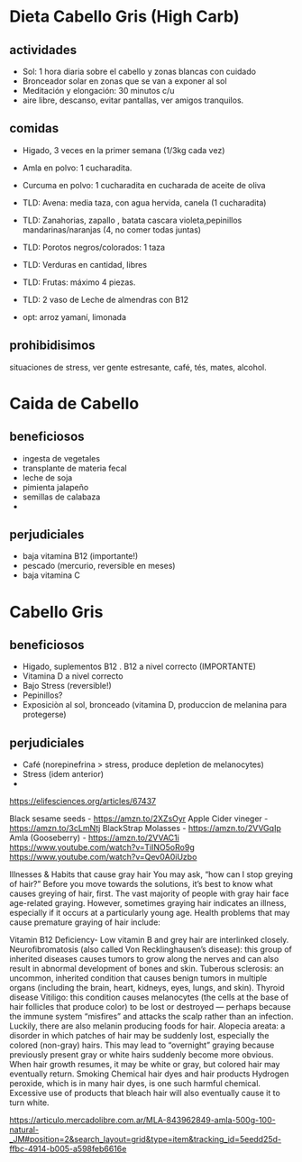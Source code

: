 # Dieta Cabello Gris (High Carb)
## actividades
- Sol: 1 hora diaria sobre el cabello y zonas blancas con cuidado
- Bronceador solar en zonas que se van a exponer al sol
- Meditación y elongación: 30 minutos c/u
- aire libre, descanso, evitar pantallas, ver amigos tranquilos.

## comidas
- Higado, 3 veces en la primer semana (1/3kg cada vez)

- Amla en polvo: 1 cucharadita.
- Curcuma en polvo: 1 cucharadita en cucharada de aceite de oliva

- TLD: Avena: media taza, con agua hervida, canela (1 cucharadita)
- TLD: Zanahorias, zapallo , batata cascara violeta,pepinillos  mandarinas/naranjas (4, no comer todas juntas)
- TLD: Porotos negros/colorados: 1 taza
- TLD: Verduras en cantidad, libres
- TLD: Frutas: máximo 4 piezas.

- TLD: 2 vaso de Leche de almendras con B12

- opt: arroz yamaní, limonada

## prohibidisimos
situaciones de stress, ver gente estresante, café, tés, mates, alcohol.

# Caida de Cabello
## beneficiosos
- ingesta de vegetales
- transplante de materia fecal
- leche de soja
- pimienta jalapeño
- semillas de calabaza
- 
## perjudiciales
- baja vitamina B12 (importante!)
- pescado (mercurio, reversible en meses)
- baja vitamina C 

# Cabello Gris

## beneficiosos
- Higado, suplementos B12 . B12 a nivel correcto (IMPORTANTE)
- Vitamina D a nivel correcto
- Bajo Stress (reversible!)
- Pepinillos?
- Exposiciòn al sol, bronceado (vitamina D, produccion de melanina para protegerse)

## perjudiciales
- Café (norepinefrina > stress, produce depletion de melanocytes)
- Stress (idem anterior)
-
https://elifesciences.org/articles/67437

Black sesame seeds              - https://amzn.to/2XZsOyr
Apple Cider vineger               - https://amzn.to/3cLmNtj
BlackStrap Molasses            - https://amzn.to/2VVGqIp
Amla (Gooseberry)                - https://amzn.to/2VVAC1i
https://www.youtube.com/watch?v=TiINO5oRo9g
https://www.youtube.com/watch?v=Qev0A0iUzbo

Illnesses & Habits  that cause gray hair
You may ask, “how can I stop greying of hair?” Before you move towards the solutions, it’s best to know what causes greying of hair, first. The vast majority of people with gray hair face age-related graying. However, sometimes graying hair indicates an illness, especially if it occurs at a particularly young age. Health problems that may cause premature graying of hair include:

Vitamin B12 Deficiency- Low vitamin B and grey hair are interlinked closely.
Neurofibromatosis (also called Von Recklinghausen’s disease): this group of inherited diseases causes tumors to grow along the nerves and can also result in abnormal development of bones and skin.
Tuberous sclerosis: an uncommon, inherited condition that causes benign tumors in multiple organs (including the brain, heart, kidneys, eyes, lungs, and skin).
Thyroid disease
Vitiligo: this condition causes melanocytes (the cells at the base of hair follicles that produce color) to be lost or destroyed — perhaps because the immune system “misfires” and attacks the scalp rather than an infection. Luckily, there are also melanin producing foods for hair.
Alopecia areata: a disorder in which patches of hair may be suddenly lost, especially the colored (non-gray) hairs. This may lead to “overnight” graying because previously present gray or white hairs suddenly become more obvious. When hair growth resumes, it may be white or gray, but colored hair may eventually return.
Smoking
Chemical hair dyes and hair products
Hydrogen peroxide, which is in many hair dyes, is one such harmful chemical. Excessive use of products that bleach hair will also eventually cause it to turn white.

https://articulo.mercadolibre.com.ar/MLA-843962849-amla-500g-100-natural-_JM#position=2&search_layout=grid&type=item&tracking_id=5eedd25d-ffbc-4914-b005-a598feb6616e
